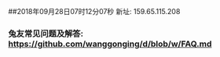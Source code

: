 ##2018年09月28日07时12分07秒 新址: 159.65.115.208
### 兔友常见问题及解答: https://github.com/wanggonging/d/blob/w/FAQ.md
